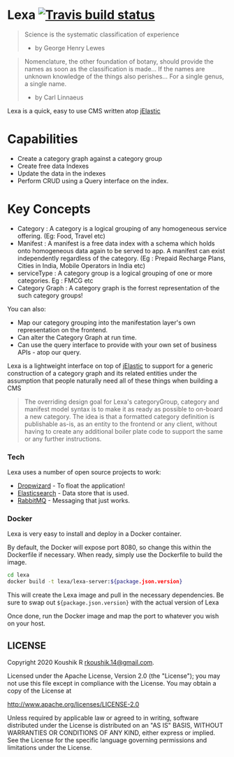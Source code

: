 # Lexa [![Travis build status](https://travis-ci.org/koushikr/lexa.svg?branch=master)](https://travis-ci.org/koushikr/lexa)

> Science is the systematic classification of experience
> - by George Henry Lewes

> Nomenclature, the other foundation of botany, should provide the names as soon as the classification is made… If the names are unknown knowledge of the things also perishes… For a single genus, a single name.
> - by Carl Linnaeus
      
Lexa is a quick, easy to use CMS written atop [jElastic](https://github.com/koushikr/jelastic)

# Capabilities 
  - Create a category graph against a category group
  - Create free data Indexes
  - Update the data in the indexes
  - Perform CRUD using a Query interface on the index.
  
# Key Concepts

  - Category      : A category is a logical grouping of any homogeneous service offering. (Eg: Food, Travel etc) 
  - Manifest      : A manifest is a free data index with a schema which holds onto homogeneous data again to be served to app. A manifest can exist independently regardless of the category. (Eg : Prepaid Recharge Plans, Cities in India, Mobile Operators in India etc)
  - serviceType   : A category group is a logical grouping of one or more categories. Eg : FMCG etc
  - Category Graph : A category graph is the forrest representation of the such category groups!  
  
You can also:
  - Map our category grouping into the manifestation layer's own representation on the frontend. 
  - Can alter the Category Graph at run time. 
  - Can use the query interface to provide with your own set of business APIs - atop our query.  
  
Lexa is a lightweight interface on top of [jElastic](https://github.com/koushikr/jelastic) to support for a generic construction of a category graph and its related entities under the assumption that people naturally need all of these things when building a CMS 

> The overriding design goal for Lexa's
> categoryGroup, category and manifest model syntax is to 
> make it as ready as possible to on-board a new category. 
> The idea is that a formatted category definition is 
> publishable as-is, as an entity to the frontend or any client, 
> without having to create any additional boiler plate code
> to support the same or any further instructions.

### Tech

Lexa uses a number of open source projects to work:

* [Dropwizard](https://github.com/dropwizard/dropwizard) - To float the application!
* [Elasticsearch](https://www.elastic.co/) - Data store that is used.
* [RabbitMQ](https://www.rabbitmq.com/) - Messaging that just works.

### Docker
Lexa is very easy to install and deploy in a Docker container.

By default, the Docker will expose port 8080, so change this within the Dockerfile if necessary. When ready, simply use the Dockerfile to build the image.

```sh
cd lexa
docker build -t lexa/lexa-server:${package.json.version}
```
This will create the Lexa image and pull in the necessary dependencies. Be sure to swap out `${package.json.version}` with the actual version of Lexa

Once done, run the Docker image and map the port to whatever you wish on your host.

LICENSE
-------

Copyright 2020 Koushik R <rkoushik.14@gmail.com>.

Licensed under the Apache License, Version 2.0 (the "License");
you may not use this file except in compliance with the License.
You may obtain a copy of the License at

http://www.apache.org/licenses/LICENSE-2.0

Unless required by applicable law or agreed to in writing, software
distributed under the License is distributed on an "AS IS" BASIS,
WITHOUT WARRANTIES OR CONDITIONS OF ANY KIND, either express or implied.
See the License for the specific language governing permissions and
limitations under the License.